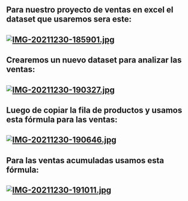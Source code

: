 ## Para nuestro proyecto de ventas en excel el dataset que usaremos sera este:
## [![IMG-20211230-185901.jpg](https://i.postimg.cc/RhTpf8TK/IMG-20211230-185901.jpg)](https://postimg.cc/dZL9c5pV)

## Crearemos un nuevo dataset para analizar las ventas:
## [![IMG-20211230-190327.jpg](https://i.postimg.cc/SQwc7VPz/IMG-20211230-190327.jpg)](https://postimg.cc/nMGsnKpH)

## Luego de copiar la fila de productos y usamos esta fórmula para las ventas:
## [![IMG-20211230-190646.jpg](https://i.postimg.cc/Kzzxz6hk/IMG-20211230-190646.jpg)](https://postimg.cc/Ff22CnRN)

## Para las ventas acumuladas usamos esta fórmula:
## [![IMG-20211230-191011.jpg](https://i.postimg.cc/nrfsDVFS/IMG-20211230-191011.jpg)](https://postimg.cc/9R1F3hqy)

##
##

##
##

##
##

##
##

